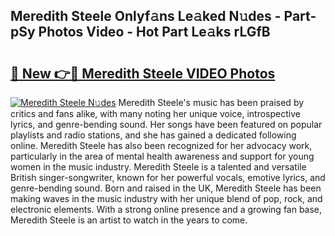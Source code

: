 ## Meredith Steele Onlyf𝚊ns Le𝚊ked N𝚞des - Part-pSy Photos Video - Hot Part Le𝚊ks rLGfB

# <h2><a href="http://ab44599.deff.icu/?id=Meredith+Steele">🔗 New 👉🔴 Meredith Steele VIDEO Photos</a></h2>

[![Meredith Steele N𝚞des](https://i.imgur.com/rIISA9y.gif)](http://ab44599.deff.icu/?id=Meredith+Steele)
Meredith Steele's music has been praised by critics and fans alike, with many noting her unique voice, introspective lyrics, and genre-bending sound. Her songs have been featured on popular playlists and radio stations, and she has gained a dedicated following online. Meredith Steele has also been recognized for her advocacy work, particularly in the area of mental health awareness and support for young women in the music industry. Meredith Steele is a talented and versatile British singer-songwriter, known for her powerful vocals, emotive lyrics, and genre-bending sound. Born and raised in the UK, Meredith Steele has been making waves in the music industry with her unique blend of pop, rock, and electronic elements. With a strong online presence and a growing fan base, Meredith Steele is an artist to watch in the years to come.
